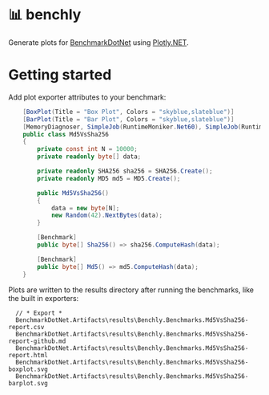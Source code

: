 # 📊 benchly 

Generate plots for [BenchmarkDotNet](https://github.com/dotnet/BenchmarkDotNet) using [Plotly.NET](https://github.com/plotly/Plotly.NET/).

# Getting started

Add plot exporter attributes to your benchmark:

```cs
    [BoxPlot(Title = "Box Plot", Colors = "skyblue,slateblue")]
    [BarPlot(Title = "Bar Plot", Colors = "skyblue,slateblue")]
    [MemoryDiagnoser, SimpleJob(RuntimeMoniker.Net60), SimpleJob(RuntimeMoniker.Net48)]
    public class Md5VsSha256
    {
        private const int N = 10000;
        private readonly byte[] data;

        private readonly SHA256 sha256 = SHA256.Create();
        private readonly MD5 md5 = MD5.Create();

        public Md5VsSha256()
        {
            data = new byte[N];
            new Random(42).NextBytes(data);
        }

        [Benchmark]
        public byte[] Sha256() => sha256.ComputeHash(data);

        [Benchmark]
        public byte[] Md5() => md5.ComputeHash(data);
    }
```

Plots are written to the results directory after running the benchmarks, like the built in exporters:

```
  // * Export *
  BenchmarkDotNet.Artifacts\results\Benchly.Benchmarks.Md5VsSha256-report.csv
  BenchmarkDotNet.Artifacts\results\Benchly.Benchmarks.Md5VsSha256-report-github.md
  BenchmarkDotNet.Artifacts\results\Benchly.Benchmarks.Md5VsSha256-report.html
  BenchmarkDotNet.Artifacts\results\Benchly.Benchmarks.Md5VsSha256-boxplot.svg
  BenchmarkDotNet.Artifacts\results\Benchly.Benchmarks.Md5VsSha256-barplot.svg
```